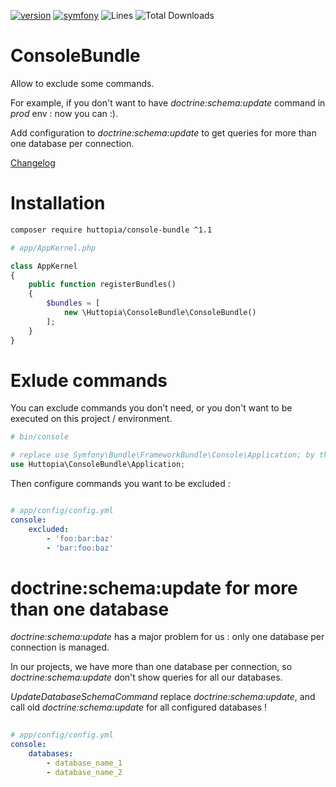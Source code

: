 [![version](https://img.shields.io/badge/version-1.1.0-red.svg)](https://github.com/huttopia/console-bundle)
[![symfony](https://img.shields.io/badge/symfony/symfony-^2.3%20||%20^3.0-blue.svg)](https://symfony.com)
![Lines](https://img.shields.io/badge/code%20lines-353-green.svg)
![Total Downloads](https://poser.pugx.org/huttopia/console-bundle/downloads)

# ConsoleBundle

Allow to exclude some commands.

For example, if you don't want to have _doctrine:schema:update_ command in _prod_ env : now you can :).

Add configuration to _doctrine:schema:update_ to get queries for more than one database per connection.

[Changelog](changelog.md)

# Installation

```bash
composer require huttopia/console-bundle ^1.1
```

```php
# app/AppKernel.php

class AppKernel
{
    public function registerBundles()
    {
        $bundles = [
            new \Huttopia\ConsoleBundle\ConsoleBundle()
        ];
    }
}
```

# Exlude commands

You can exclude commands you don't need, or you don't want to be executed on this project / environment.

```php
# bin/console

# replace use Symfony\Bundle\FrameworkBundle\Console\Application; by this one
use Huttopia\ConsoleBundle\Application;
```

Then configure commands you want to be excluded :
```yaml

# app/config/config.yml
console:
    excluded:
        - 'foo:bar:baz'
        - 'bar:foo:baz'
```

# doctrine:schema:update for more than one database

_doctrine:schema:update_ has a major problem for us : only one database per connection is managed.

In our projects, we have more than one database per connection, so _doctrine:schema:update_ don't show queries for all our databases.
 
_UpdateDatabaseSchemaCommand_ replace _doctrine:schema:update_, and call old _doctrine:schema:update_ for all configured databases !
 
```yaml
 
# app/config/config.yml
console:
    databases:
        - database_name_1
        - database_name_2
```
